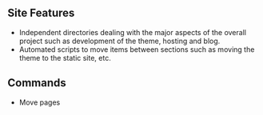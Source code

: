 ## Site Features
 - Independent directories dealing with the major aspects of the overall project such as development of the theme, hosting and blog.
 - Automated scripts to move items between sections such as moving the theme to the static site, etc.



## Commands
 - Move pages
<!--stackedit_data:
eyJoaXN0b3J5IjpbMTYwNjU1NTQwXX0=
-->